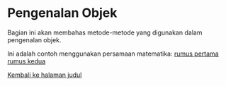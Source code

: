 # Pengenalan Objek

Bagian ini akan membahas metode-metode yang digunakan dalam pengenalan objek.

Ini adalah contoh menggunakan persamaan matematika:
[rumus pertama](http://www.sciweavers.org/upload/Tex2Img_1458290859/render.png)
[rumus kedua](http://www.sciweavers.org/upload/Tex2Img_1458292305/render.png)

[Kembali ke halaman judul](README.md)

